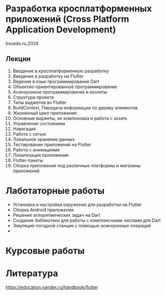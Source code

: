 # Разработка кросплатформенных приложений (Cross Platform Application Development)
bsuedu.ru,2024

## Лекции
1. Введение в кросплатформенную разработку
2. Введение в разработку на Flutter
3. Ведение в язык программирования Dart
4. Объектно-ориентированное программирование
5. Асинхронное программирование и изоляты
6. Структура проекта
7. Типы виджетов во Flutter
8. BuildContext, Передача информации по дереву элементов
9. Жизненный цикл приложения
10. Основные виджеты, их компоновка и работа с assets
11. Управление состоянием
12. Навигация
13. Работа с сетью
14. Локальное хранение данных
15. Тестирование приложений на Flutter
16. Работа с анимациями
17. Локализация приложения
18. Flutter-пакеты
19. Сборка приложения под различные платформы и магазины приложений

# Лаботаторные работы 

* Установка и настройка окружения для разработки на  Flutter
* Сборка Android приложения
* Решение аглоритмических задач на Dart
* Создание библиотеки для работы с комплексными числами для Dart
* Эмуляция погодной станции с помощью асинхронных операций
* 


# Курсовые работы


# Литература
https://education.yandex.ru/handbook/flutter
